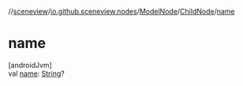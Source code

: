 //[sceneview](../../../../index.md)/[io.github.sceneview.nodes](../../index.md)/[ModelNode](../index.md)/[ChildNode](index.md)/[name](name.md)

# name

[androidJvm]\
val [name](name.md): [String](https://kotlinlang.org/api/latest/jvm/stdlib/kotlin/-string/index.html)?
